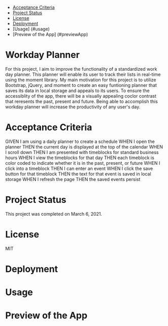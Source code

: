 * [Acceptance Criteria](#acceptancecriteria)
* [Project Status](#projectstatus)
* [License](#license)
* [Deployment](#deployment)
* [Usage] (#usage)
* [Preview of the App] (#previewApp)


# Workday Planner
 
For this project, I aim to improve the functionality of a standardized work day planner.  This planner will enable its user to track their lists in real-time using the moment library. My main motivation for this project is to utilize Bootstrap, jQuery, and moment to create an easy funtioning planner that saves its data in local storage and appeals to its users.  To ensure the accessiblity of the app, there will be a visually appealing coclor contrast that reresents the past, present and future. Being able to accomplish this workday planner will increase the productivity of any user's day.    

# Acceptance Criteria
GIVEN I am using a daily planner to create a schedule
WHEN I open the planner
THEN the current day is displayed at the top of the calendar
WHEN I scroll down
THEN I am presented with timeblocks for standard business hours
WHEN I view the timeblocks for that day
THEN each timeblock is color coded to indicate whether it is in the past, present, or future
WHEN I click into a timeblock
THEN I can enter an event
WHEN I click the save button for that timeblock
THEN the text for that event is saved in local storage
WHEN I refresh the page
THEN the saved events persist

# Project Status
This project was completed on March 6, 2021. 

# License
MIT

# Deployment

<!-- Access this document here: https://github.com/Obi1002/Password-Generator -->
<!-- * [Live Link](https://obi1002.github.io/hw5/) -
* [Repo README Link](https://obi1002.github.io/HW5/) - -->

# Usage
<!-- When you open the webpage, follow the insturctions to approve the criteria for the password of you choice.  Once you click OK for all of the prompts, the website will automatically generate a strong password for you. -->

# Preview of the App
<!-- insert image -->
<!-- * This is how the app looks
![Screenshot](./Assets/Screen Shot 2021-02-26.png) -->